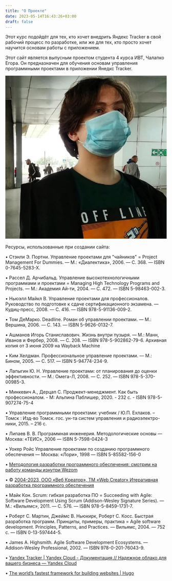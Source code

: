 ```yaml
---
title: "О Проекте"
date: 2023-05-14T16:43:26+03:00
draft: false
---
```

Этот курс подойдёт для тех, кто хочет внедрить Яндекс Tracker в свой рабочий процесс по разработке, или же для тех, кто просто хочет научится основам работы с приложением.

Этот сайт является выпусным проектом студента 4 курса ИВТ, Чалапко Егора. Он предназначен для обучения основам управления программными проектами в приложении Янедкс Tracker.

![Егор Чалапко](/static/me.PNG)

Ресурсы, использованные при создании сайта:

•	Стэнли Э. Портни. Управление проектами для "чайников" = Project Management For Dummies. — М.: «Диалектика», 2006. — С. 368. — ISBN 0-7645-5283-X.

•	Рассел Д. Арчибальд. Управление высокотехнологичными программами и проектами = Managing High Technology Programs and Projects. — М.: Академия Ай-ти, 2004. — С. 472. — ISBN 5-98463-002-3.

•	Ньюэлл Майкл В. Управление проектами для профессионалов. Руководство по подготовке к сдаче сертификационного экзамена. — Кудиц-пресс, 2008. — С. 416. — ISBN 978-5-91136-009-2.

•	Том ДеМарко. Deadline. Роман об управлении проектами. — М.: Вершина, 2006. — С. 143. — ISBN 5-9626-0132-7.

•	Ашманов Игорь Станиславович. Жизнь внутри пузыря. — М.: Манн, Иванов и Фербер, 2008. — С. 208. — ISBN 978-5-902862-79-6. Архивная копия от 3 июня 2009 на Wayback Machine

•	Ким Хелдман. Профессиональное управление проектами. — М.: Бином, 2005. — С. 517. — ISBN 5-94774-234-9.

•	Лапыгин Ю. Н. Управление проектами: от планирования до оценки эффективности. — М.: Омега-Л, 2008. — С. 252. — ISBN 978-5-370-00985-3.

•	Минкевич А., Дерцап С. Проджект-менеджмент. Как быть профессионалом. - М: Альпина Паблишер, 2020. - 232 c. - ISBN 978-5-907274-75-4

•	Управление программными проектами: учебник / Ю.П. Ехлаков. – Томск : Изд-во Томск. гос. ун-та систем управления и радиоэлектро- ники, 2015. – 216 с.

•	Липаев В. В. Программная инженерия. Методологические основы — Москва: «ТЕИС», 2006 — ISBN 5-7598-0424-3

•	Уокер Ройс Управление проектами по созданию программного обеспечения — Москва: «Лори», 1998 — ISBN 5-85582-156-0

•	[Методология разработки программного обеспечения: смотрим на работу команды изнутри Wezom](https://wezom.com.ua/blog/metodologija-razrabotki-programmnogo-obespechenija)

•	© [2004-2023, ООО «Веб Креатор», ТМ «Web Creator» Итеративная разработка программного обеспечения](https://web-creator.ru/articles/iterative_development)

•	Майк Кон. Scrum: гибкая разработка ПО = Succeeding with Agile: Software Development Using Scrum (Addison-Wesley Signature Series). — М.: «Вильямс», 2011. — С. 576. — ISBN 978-5-8459-1731-7.

•	Роберт С. Мартин, Джеймс В. Ньюкирк, Роберт С. Косс. Быстрая разработка программ. Принципы, примеры, практика = Agile software development. Principles, Patterns, and Practices. — Вильямс, 2004. — 752 с. — ISBN 0-13-597444-5.

•	James A. Highsmith. Agile Software Development Ecosystems. — Addison-Wesley Professional, 2002. — ISBN 978-0-201-76043-9.

•	[Yandex Tracker | Yandex Cloud - Документация // Надежное облако для вашего бизнеса — Yandex Cloud](https://cloud.yandex.ru/docs/tracker/)

•	[The world’s fastest framework for building websites | Hugo](https://gohugo.io/)
